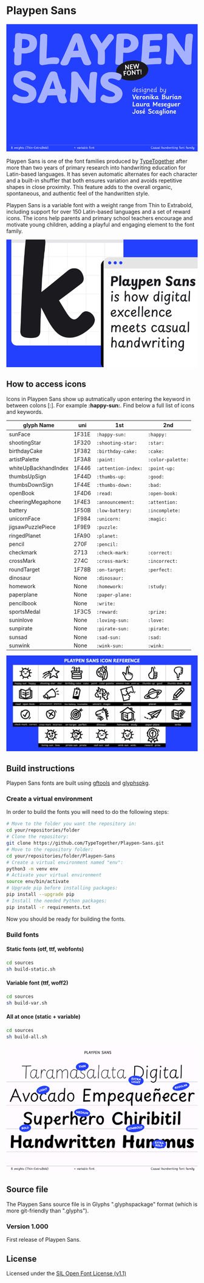 # Playpen Sans

![Hello Playpen Sans](documentation/images/PLAYPEN-SANS-TYPETOGETHER_01.png)

Playpen Sans is one of the font families produced by [TypeTogether](https://type-together.com) after more than two years of primary research into handwriting education for Latin-based languages. It has seven automatic alternates for each character and a built-in shuffler that both ensures variation and avoids repetitive shapes in close proximity. This feature adds to the overall organic, spontaneous, and authentic feel of the handwritten style.

Playpen Sans is a variable font with a weight range from Thin to Extrabold, including support for over 150 Latin-based languages and a set of reward icons. The icons help parents and primary school teachers encourage and motivate young children, adding a playful and engaging element to the font family.

![Playpen Sans](documentation/images/PLAYPEN-SANS-TYPETOGETHER_02.png)

## How to access icons

Icons in Playpen Sans show up autmatically upon entering the keyword in between colons [:]. For example **:happy-sun:**. Find below a full list of icons and keywords.

| glyph Name           | uni | 1st | 2nd |
| --- | --- | --- | --- |
| sunFace              | 1F31E | `:happy-sun:` | `:happy:` |
| shootingStar         | 1F320 | `:shooting-star:` | `:star:` |
| birthdayCake         | 1F382 | `:birthday-cake:` | `:cake:` |
| artistPalette        | 1F3A8 | `:paint:` | `:color-palette:` |
| whiteUpBackhandIndex | 1F446 | `:attention-index:` | `:point-up:` |
| thumbsUpSign         | 1F44D | `:thumbs-up:` | `:good:` |
| thumbsDownSign       | 1F44E | `:thumbs-down:` | `:bad:` |
| openBook             | 1F4D6 | `:read:` | `:open-book:` |
| cheeringMegaphone    | 1F4E3 | `:announcement:` | `:attention:` |
| battery              | 1F50B | `:low-battery:` | `:incomplete:` |
| unicornFace          | 1F984 | `:unicorn:` | `:magic:` |
| jigsawPuzzlePiece    | 1F9E9 | `:puzzle:` |  |
| ringedPlanet         | 1FA90 | `:planet:` |  |
| pencil               | 270F  | `:pencil:` |  |
| checkmark            | 2713  | `:check-mark:` | `:correct:` |
| crossMark            | 274C  | `:cross-mark:` | `:incorrect:` |
| roundTarget          | 1F78B | `:on-target:` | `:perfect:` |
| dinosaur             | None  | `:dinosaur:` |  |
| homework             | None  | `:homework:` | `:study:` |
| paperplane           | None  | `:paper-plane:` |  |
| pencilbook           | None  | `:write:` |  |
| sportsMedal          | 1F3C5 | `:reward:` | `:prize:` |
| suninlove            | None  | `:loving-sun:` | `:love:` |
| sunpirate            | None  | `:pirate-sun:` | `:pirate:` |
| sunsad               | None  | `:sad-sun:` | `:sad:` |
| sunwink              | None  | `:wink-sun:` | `:wink:` |

![Playpen Sans](documentation/images/PLAYPEN-SANS-TYPETOGETHER_06.png)

## Build instructions

Playpen Sans fonts are built using [gftools](https://github.com/googlefonts/gftools) and [glyphspkg](https://github.com/jenskutilek/glyphspkg).

### Create a virtual environment

In order to build the fonts you will need to do the following steps:

```sh
# Move to the folder you want the repository in:
cd your/repositories/folder
# Clone the repository:
git clone https://github.com/TypeTogether/Playpen-Sans.git
# Move to the repository folder:
cd your/repositories/folder/Playpen-Sans
# Create a virtual environment named "env":
python3 -m venv env
# Activate your virtual environment
source env/bin/activate
# Upgrade pip before installing packages:
pip install --upgrade pip
# Install the needed Python packages:
pip install -r requirements.txt
```

Now you should be ready for building the fonts.

### Build fonts

#### Static fonts (otf, ttf, webfonts)

```sh
cd sources
sh build-static.sh
```

#### Variable font (ttf, woff2)

```sh
cd sources
sh build-var.sh
```

#### All at once (static + variable)

```sh
cd sources
sh build-all.sh
```

![Playpen Sans](documentation/images/PLAYPEN-SANS-TYPETOGETHER_04.png)


## Source file

The Playpen Sans source file is in Glyphs ".glyphspackage" format (which is more git-friendly than ".glyphs").

### Version 1.000
First release of Playpen Sans.

## License

Licensed under the [SIL Open Font License (v1.1)](https://scripts.sil.org/cms/scripts/page.php?site_id=nrsi&id=OFL)
